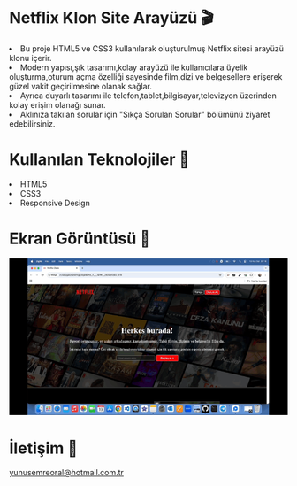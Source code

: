 # Netflix Klon Site Arayüzü 🎬

<li>Bu proje HTML5 ve CSS3 kullanılarak oluşturulmuş Netflix sitesi arayüzü klonu içerir.
<li> Modern yapısı,şık tasarımı,kolay arayüzü ile kullanıcılara üyelik oluşturma,oturum açma özelliği sayesinde    film,dizi ve belgesellere erişerek güzel vakit geçirilmesine olanak sağlar.</li>
<li>Ayrıca duyarlı tasarımı ile telefon,tablet,bilgisayar,televizyon üzerinden kolay erişim olanağı sunar.</li>
<li>Aklınıza takılan sorular için "Sıkça Sorulan Sorular" bölümünü ziyaret edebilirsiniz.</li>

# Kullanılan Teknolojiler 🎨
<li>HTML5</li>
<li>CSS3</li>
<li>Responsive Design</li>

# Ekran Görüntüsü 🎥
<img src="netflix-clone.gif" width="auto"> 

# İletişim 📩
yunusemreoral@hotmail.com.tr
